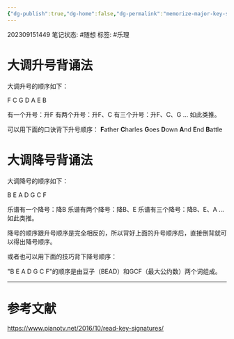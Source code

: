 ```yaml
---
{"dg-publish":true,"dg-home":false,"dg-permalink":"memorize-major-key-signatures","permalink":"/memorize-major-key-signatures/","dgPassFrontmatter":true}
---
```


202309151449
笔记状态: #随想
标签: #乐理

# 大调升号背诵法

大调升号的顺序如下：

F C G D A E B

有一个升号：升F
有两个升号：升F、C
有三个升号：升F、C、G
...
如此类推。

可以用下面的口诀背下升号顺序：
**F**ather **C**harles **G**oes **D**own **A**nd **E**nd **B**attle

# 大调降号背诵法

大调降号的顺序如下：

B E A D G C F

乐谱有一个降号：降B
乐谱有两个降号：降B、E
乐谱有三个降号：降B、E、A
...
如此类推。

降号的顺序跟升号顺序是完全相反的，所以背好上面的升号顺序后，直接倒背就可以得出降号顺序。

或者也可以用下面的技巧背下降号顺序：

"B E A D G C F"的顺序是由豆子（BEAD）和GCF（最大公约数）两个词组成。

---
# 参考文献

https://www.pianotv.net/2016/10/read-key-signatures/